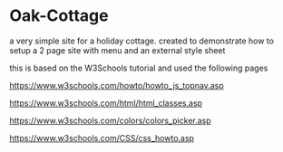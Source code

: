 # Oak-Cottage
a very simple site for a holiday cottage. created to demonstrate how to setup a 2 page site with menu and an external style sheet

this is based on the W3Schools tutorial and used the following pages

https://www.w3schools.com/howto/howto_js_topnav.asp

https://www.w3schools.com/html/html_classes.asp

https://www.w3schools.com/colors/colors_picker.asp

https://www.w3schools.com/CSS/css_howto.asp
